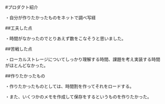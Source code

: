 #プロダクト紹介

・自分が作りたかったものをネットで調べ写経

##工夫した点

・時間がなかったのでとりあえず数をこなそうと思いました。

##苦戦した点

・ローカルストレージについてしっかり理解する時間、課題を考え実装する時間がほとんどなかった。

##作りたかったもの

・作りたかったものとしては、時間割を作ってそれをロードする。

・また、いくつかのメモを作成して保存をするというものを作りたかった。
